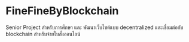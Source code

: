# FineFineByBlockchain
Senior Project สำหรับการศึกษา และ พัฒนาเว็บไซต์แบบ decentralized และเชื่อมต่อกับ blockchain สำหรับจ่ายใบสั่งออนไลน์
